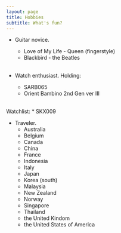 ```yaml
---
layout: page
title: Hobbies
subtitle: What's fun?
---
```

* Guitar novice.
  * Love of My Life - Queen (fingerstyle)
  * Blackbird - the Beatles
  <br/>

* Watch enthusiast.
 Holding: 
  * SARB065
  * Orient Bambino 2nd Gen ver III
<br/>
 Watchlist:
  * SKX009
  <br/>

* Traveler.
  * Australia
  * Belgium
  * Canada
  * China
  * France
  * Indonesia
  * Italy
  * Japan
  * Korea (south)
  * Malaysia
  * New Zealand
  * Norway
  * Singapore
  * Thailand
  * the United Kindom
  * the United States of America
